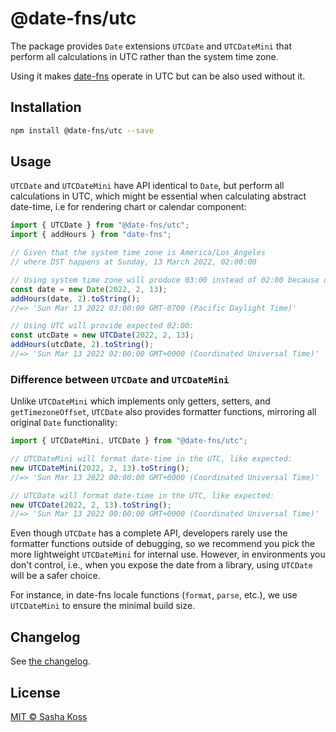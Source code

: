 # @date-fns/utc

The package provides `Date` extensions `UTCDate` and `UTCDateMini` that perform
all calculations in UTC rather than the system time zone.

Using it makes [date-fns](https://date-fns.org) operate in UTC but can be also used without it.

## Installation

```bash
npm install @date-fns/utc --save
```

## Usage

`UTCDate` and `UTCDateMini` have API identical to `Date`, but perform all calculations in UTC, which might be essential when calculating abstract date-time, i.e for rendering chart or calendar component:

```ts
import { UTCDate } from "@date-fns/utc";
import { addHours } from "date-fns";

// Given that the system time zone is America/Los_Angeles
// where DST happens at Sunday, 13 March 2022, 02:00:00

// Using system time zone will produce 03:00 instead of 02:00 because of DST:
const date = new Date(2022, 2, 13);
addHours(date, 2).toString();
//=> 'Sun Mar 13 2022 03:00:00 GMT-0700 (Pacific Daylight Time)'

// Using UTC will provide expected 02:00:
const utcDate = new UTCDate(2022, 2, 13);
addHours(utcDate, 2).toString();
//=> 'Sun Mar 13 2022 02:00:00 GMT+0000 (Coordinated Universal Time)'
```

### Difference between `UTCDate` and `UTCDateMini`

Unlike `UTCDateMini` which implements only getters, setters, and
`getTimezoneOffset`, `UTCDate` also provides formatter functions, mirroring
all original `Date` functionality:

```ts
import { UTCDateMini, UTCDate } from "@date-fns/utc";

// UTCDateMini will format date-time in the UTC, like expected:
new UTCDateMini(2022, 2, 13).toString();
//=> 'Sun Mar 13 2022 00:00:00 GMT+0000 (Coordinated Universal Time)'

// UTCDate will format date-time in the UTC, like expected:
new UTCDate(2022, 2, 13).toString();
//=> 'Sun Mar 13 2022 00:00:00 GMT+0000 (Coordinated Universal Time)'
```

Even though `UTCDate` has a complete API, developers rarely use the formatter
functions outside of debugging, so we recommend you pick the more lightweight
`UTCDateMini` for internal use. However, in environments you don't control,
i.e., when you expose the date from a library, using `UTCDate` will be
a safer choice.

For instance, in date-fns locale functions (`format`, `parse`, etc.), we use
`UTCDateMini` to ensure the minimal build size.

## Changelog

See [the changelog](./CHANGELOG.md).

## License

[MIT © Sasha Koss](https://kossnocorp.mit-license.org/)
